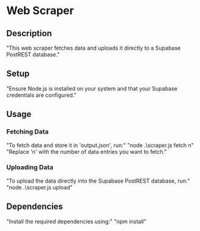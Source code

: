 # Web Scraper

## Description
"This web scraper fetches data and uploads it directly to a Supabase PostREST database."

## Setup
"Ensure Node.js is installed on your system and that your Supabase credentials are configured."

## Usage

### Fetching Data
"To fetch data and store it in 'output.json', run:"
"node .\scraper.js fetch n"
"Replace 'n' with the number of data entries you want to fetch."

### Uploading Data
"To upload the data directly into the Supabase PostREST database, run:"
"node .\scraper.js upload"

## Dependencies
"Install the required dependencies using:"
"npm install"
